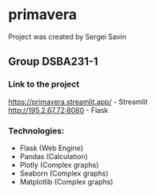# primavera

Project was created by Sergei Savin

## Group DSBA231-1

### Link to the project
https://primavera.streamlit.app/ - Streamlit <br>
http://195.2.67.72:8080 - Flask


### Technologies:
* Flask (Web Engine)
* Pandas (Calculation)
* Plotly (Complex graphs)
* Seaborn (Complex graphs)
* Matplotlib (Complex graphs)
